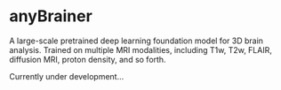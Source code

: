 # anyBrainer
A large-scale pretrained deep learning foundation model for 3D brain analysis. Trained on multiple MRI modalities, including T1w, T2w, FLAIR, diffusion MRI, proton density, and so forth.

Currently under development...
